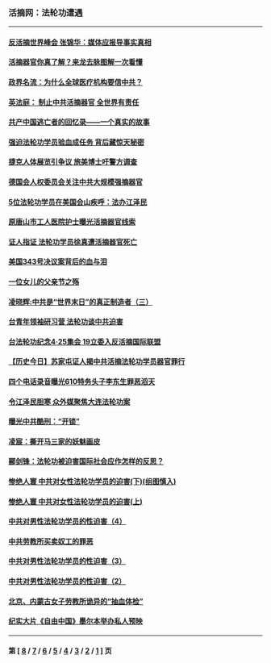 ### 活摘网：法轮功遭遇
---
#### [反活摘世界峰会 张锦华：媒体应报导事实真相](../../pages/nf5881/n13278502.md?10170430) 
#### [活摘器官你真了解？来龙去脉图解一次看懂](../../pages/nf5881/n13013820.md?10170430) 
#### [政界名流：为什么全球医疗机构要信中共？](../../pages/nf5881/n11945479.md?10170430) 
#### [英法庭： 制止中共活摘器官 全世界有责任](../../pages/nf5881/n11330691.md?10170430) 
#### [共产中国逃亡者的回忆录——一个真实的故事](../../pages/nf5881/n10918649.md?10170430) 
#### [强迫法轮功学员验血成任务 背后藏惊天秘密](../../pages/nf5881/n4252384.md?10170430) 
#### [捷克人体展览引争议 旅美博士吁警方调查](../../pages/nf5881/n9429187.md?10170430) 
#### [德国会人权委员会关注中共大规模强摘器官](../../pages/nf5881/n8418950.md?10170430) 
#### [5位法轮功学员在美国会山疾呼：法办江泽民](../../pages/nf5881/n8101519.md?10170430) 
#### [原唐山市工人医院护士曝光活摘器官线索](../../pages/nf5881/n8076384.md?10170430) 
#### [证人指证 法轮功学员徐真遭活摘器官死亡](../../pages/nf5881/n8042467.md?10170430) 
#### [美国343号决议案背后的血与泪](../../pages/nf5881/n8020684.md?10170430) 
#### [一位女儿的父亲节之殇](../../pages/nf5881/n8014122.md?10170430) 
#### [凌晓辉:中共是“世界末日”的真正制造者（三）](../../pages/nf5881/n4210333.md?10170430) 
#### [台青年领袖研习营 法轮功谈中共迫害](../../pages/nf5881/n4141857.md?10170430) 
#### [台法轮功纪念4‧25集会 19立委入反活摘国际联盟](../../pages/nf5881/n4141821.md?10170430) 
#### [【历史今日】苏家屯证人揭中共活摘法轮功学员器官罪行](../../pages/nf5881/n4135912.md?10170430) 
#### [四个电话录音曝光610特务头子李东生罪恶滔天](../../pages/nf5881/n4040060.md?10170430) 
#### [令江泽民胆寒 众外媒聚焦大连法轮功案](../../pages/nf5881/n3932671.md?10170430) 
#### [曝光中共酷刑：“开锁”](../../pages/nf5881/n3889373.md?10170430) 
#### [凌宸：撕开马三家的妖魅画皮](../../pages/nf5881/n3849369.md?10170430) 
#### [郦剑锋：法轮功被迫害国际社会应作怎样的反思？](../../pages/nf5881/n3824560.md?10170430) 
#### [惨绝人寰 中共对女性法轮功学员的迫害(下)(组图慎入)](../../pages/nf5881/n3816285.md?10170430) 
#### [惨绝人寰 中共对女性法轮功学员的迫害(上)](../../pages/nf5881/n3815374.md?10170430) 
#### [中共对男性法轮功学员的性迫害（4）](../../pages/nf5881/n3769144.md?10170430) 
#### [中共劳教所买卖奴工的罪恶](../../pages/nf5881/n3769378.md?10170430) 
#### [中共对男性法轮功学员的性迫害（3）](../../pages/nf5881/n3768231.md?10170430) 
#### [中共对男性法轮功学员的性迫害（2）](../../pages/nf5881/n3767211.md?10170430) 
#### [北京、内蒙古女子劳教所诡异的“抽血体检”](../../pages/nf5881/n3753158.md?10170430) 
#### [纪实大片《自由中国》墨尔本举办私人预映](../../pages/nf5881/n3743337.md?10170430) 

---
#### 第 [ [8](./8.md?10170430) / [7](./7.md?10170430) / [6](./6.md?10170430) / [5](./5.md?10170430) / [4](./4.md?10170430) / [3](./3.md?10170430) / [2](./2.md?10170430) / [1](./1.md?10170430) ] 页
